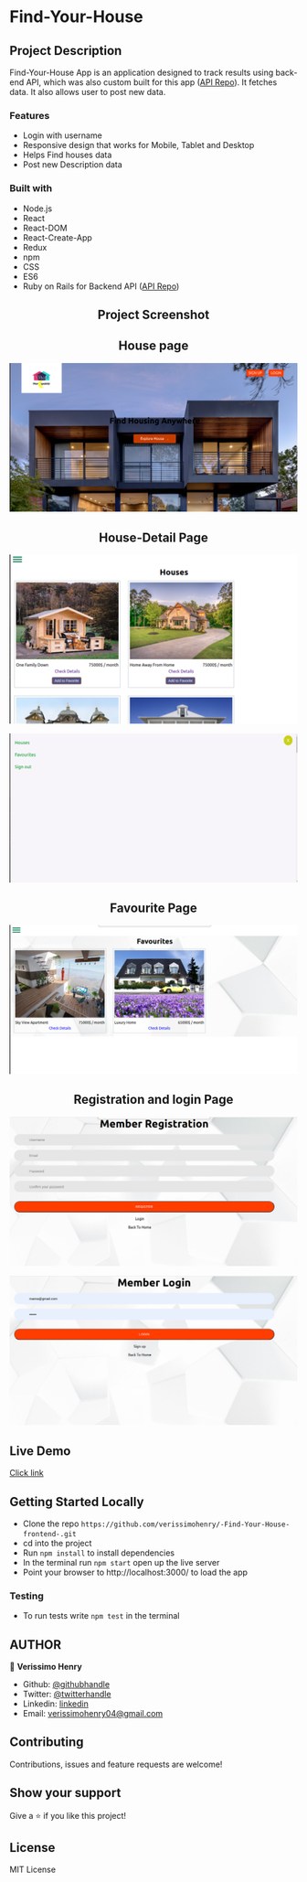 # Find-Your-House

## Project Description
Find-Your-House App is an application designed to track results using back-end API, which was also custom built for this app ([API Repo](https://github.com/verissimohenry/verissimohenry-Find-Your-House-backend.git)). It fetches data. It also allows user to post new data.

### Features
- Login with username
- Responsive design that works for Mobile, Tablet and Desktop
- Helps Find houses data
- Post new Description data

### Built with
- Node.js
- React
- React-DOM
- React-Create-App
- Redux
- npm
- CSS
- ES6
- Ruby on Rails for Backend API ([API Repo](https://github.com/verissimohenry/verissimohenry-Find-Your-House-backend.git))

<span style="display:block;text-align:center">

## Project Screenshot <a name = "sc"></a>

## House page

![GUI](src/assets/img/readme/homescreen.png)

## House-Detail Page

![GUI](src/assets/img/readme/house.png)

![GUI](src/assets/img/readme/toolbar.png)

## Favourite Page

![GUI](src/assets/img/readme/favourite.png)

## Registration and login Page

![GUI](src/assets/img/readme/registration.png)

![GUI](src/assets/img/readme/login.png)

</span>

## Live Demo
[Click link](https://super-pothos-7cd5fe.netlify.app/)

## Getting Started Locally

- Clone the repo `https://github.com/verissimohenry/-Find-Your-House-frontend-.git`
- cd into the project
- Run `npm install` to install dependencies
- In the terminal run `npm start` open up the live server
- Point your browser to http://localhost:3000/ to load the app

### Testing
- To run tests write `npm test` in the terminal

## AUTHOR

👤 **Verissimo Henry**

- Github: [@githubhandle](https://github.com/verissimohenry)
- Twitter: [@twitterhandle](https://twitter.com/verissimohenry)
- Linkedin: [linkedin](https://www.linkedin.com/in/henry-verissimo-618906167/)
- Email: verissimohenry04@gmail.com

## Contributing

Contributions, issues and feature requests are welcome!

## Show your support

Give a ⭐️ if you like this project!

## License

MIT License
